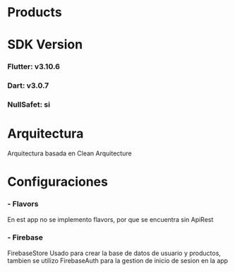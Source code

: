 # Products

# SDK Version
### Flutter: v3.10.6
### Dart: v3.0.7
### NullSafet: si


# Arquitectura

Arquitectura basada en Clean Arquitecture
#
# Configuraciones

### - Flavors

En est app no se implemento flavors, por que se encuentra sin ApiRest

### - Firebase

FirebaseStore Usado para crear la base de datos de usuario y productos, tambien se utilizo FirebaseAuth para la gestion de inicio de sesion en la app

